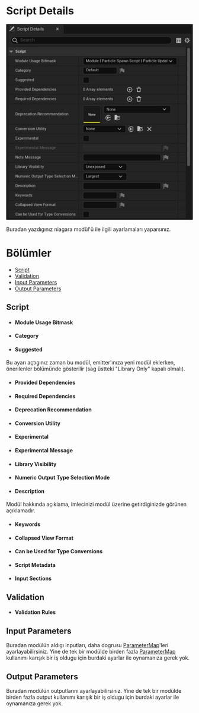 # Script Details
<img src="../../../Dosyalar/Niagara_Module_Editor_Script_Details.jpg">


Buradan yazdıgınız niagara modül'ü ile ilgili ayarlamaları yaparsınız.


# Bölümler

* [Script](#script)
* [Validation](#validation)
* [Input Parameters](#input-parameters)
* [Output Parameters](#output-parameters)





## Script

* #### Module Usage Bitmask
* #### Category
* #### Suggested
Bu ayarı açtıgınız zaman bu modül, emitter'ınıza yeni modül eklerken, önerilenler bölümünde gösterilir (sag üstteki "Library Only" kapalı olmalı).

* #### Provided Dependencies
* #### Required Dependencies
* #### Deprecation Recommendation
* #### Conversion Utility
* #### Experimental
* #### Experimental Message
* #### Library Visibility
* #### Numeric Output Type Selection Mode
* #### Description
Modül hakkında açıklama, imlecinizi modül üzerine getirdiginizde görünen açıklamadır.

* #### Keywords
* #### Collapsed View Format
* #### Can be Used for Type Conversions
* #### Script Metadata
* #### Input Sections


## Validation

* #### Validation Rules


## Input Parameters
Buradan modülün aldıgı inputları, daha dogrusu [ParameterMap](../Terimler%20Sözlügü#parametermap)'leri ayarlayabilirsiniz. Yine de tek bir modülde birden fazla [ParameterMap](../Terimler%20Sözlügü#parametermap) kullanımı karışık bir iş oldugu için burdaki ayarlar ile oynamanıza gerek yok.

## Output Parameters
Buradan modülün outputlarını ayarlayabilirsiniz. Yine de tek bir modülde birden fazla output kullanımı karışık bir iş oldugu için burdaki ayarlar ile oynamanıza gerek yok.
